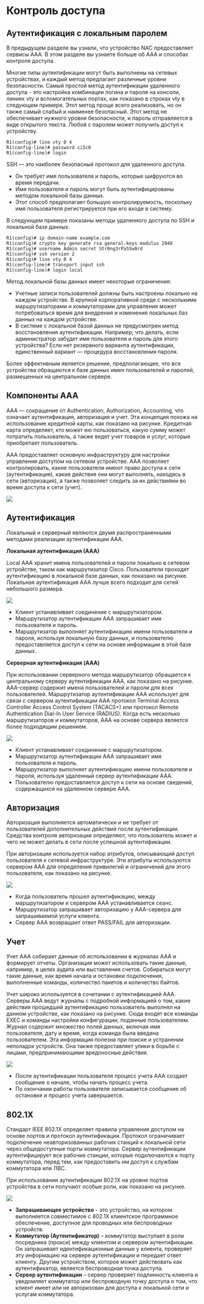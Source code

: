 # Контроль доступа

<!-- 10.2.1-->
## Аутентификация с локальным паролем

В предыдущем разделе вы узнали, что устройство NAC предоставляет сервисы AAA. В этом разделе вы узнаете больше об AAA и способах контроля доступа.

Многие типы аутентификации могут быть выполнены на сетевых устройствах, и каждый метод предлагает различные уровни безопасности. Самый простой метод аутентификации удаленного доступа - это настройка комбинации логина и пароля на консоли, линиях vty и вспомогательных портах, как показано в строках vty в следующем примере. Этот метод проще всего реализовать, но он также самый слабый и наименее безопасный. Этот метод не обеспечивает нужного уровня безопасности, и пароль отправляется в виде открытого текста. Любой с паролем может получить доступ к устройству.

```
R1(config)# line vty 0 4
R1(config-line)# password ci5c0
R1(config-line)# login
```

SSH — это наиболее безопасный протокол для удаленного доступа.

- Он требует имя пользователя и пароль, которые шифруются во время передачи.
- Имя пользователя и пароль могут быть аутентифицированы методом локальной базы данных.
- Этот способ предполагает большую контролируемость, поскольку имя пользователя регистрируется при его входе в систему.

В следующем примере показаны методы удаленного доступа по SSH и локальной базе данных.

```
R1(config)# ip domain-name example.com
R1(config)# crypto key generate rsa general-keys modulus 2048
R1(config)# username Admin secret Str0ng3rPa55w0rd
R1(config)# ssh version 2
R1(config)# line vty 0 4
R1(config-line)# transport input ssh
R1(config-line)# login local
```

Метод локальной базы данных имеет некоторые ограничения:

- Учетные записи пользователей должны быть настроены локально на каждом устройстве. В крупной корпоративной среде с несколькими маршрутизаторами и коммутаторами для управления может потребоваться время для внедрения и изменения локальных баз данных на каждом устройстве.
- В системе с локальной базой данных не предусмотрен метод восстановления аутентификации. Например, что делать, если администратор забудет имя пользователя и пароль для этого устройства? Если нет резервного варианта аутентификации, единственный вариант — процедура восстановления пароля.


Более эффективным является решение, предполагающее, что все устройства обращаются к базе данных имен пользователей и паролей, размещенных на центральном сервере.

<!-- 10.2.2-->
## Компоненты AAA

ААА — сокращение от Authentication, Authorization, Accounting, что означает аутентификация, авторизация и учет. Эта концепция похожа на использование кредитной карты, как показано на рисунке. Кредитная карта определяет, кто может ею пользоваться, какую сумму может потратить пользователь, а также ведет учет товаров и услуг, которые приобретает пользователь.

AAA предоставляет основную инфраструктуру для настройки управления доступом на сетевом устройстве. ААА позволяет контролировать, какие пользователи имеют право доступа к сети (аутентификация), какие действия они могут выполнять, находясь в сети (авторизация), а также позволяет следить за их действиями во время доступа к сети (учет).

![](./assets/10.2.2.png)

<!-- 10.2.3-->
## Аутентификация

Локальный и серверный являются двумя распространенными методами реализации аутентификации AAA.

**Локальная аутентификация (ААА)**

Local AAA хранит имена пользователей и пароли локально в сетевом устройстве, таком как маршрутизатор Cisco. Пользователи проходят аутентификацию в локальной базе данных, как показано на рисунке. Локальная аутентификация AAA лучше всего подходит для сетей небольшого размера.

![](./assets/10.2.3-1.png)

- Клиент устанавливает соединение с маршрутизатором.
- Маршрутизатор аутентификации AAA запрашивает имя пользователя и пароль.
- Маршрутизатор выполняет аутентификацию имени пользователя и пароля, используя локальную базу данных, и пользователю предоставляется доступ к сети на основе информации в этой базе данных.

**Серверная аутентификация (AAA)**

При использовании серверного метода маршрутизатор обращается к центральному серверу аутентификации AAA, как показано на рисунке. AAA-сервер содержит имена пользователей и пароли для всех пользователей. Маршрутизатор аутентификации AAA использует для связи с сервером аутентификации AAA протокол Terminal Access Controller Access Control System (TACACS+) или протокол Remote Authentication Dial-In User Service (RADIUS). Когда есть несколько маршрутизаторов и коммутаторов, AAA на основе сервера является более подходящим решением.

![](./assets/10.2.3-1.png)

- Клиент устанавливает соединение с маршрутизатором.
- Маршрутизатор аутентификации AAA запрашивает имя пользователя и пароль.
- Маршрутизатор выполняет аутентификацию имени пользователя и пароля, используя удаленный сервер аутентификации AAA.
- Пользователю предоставляется доступ к сети на основе сведений, содержащихся на удаленном сервере AAA.

<!-- 10.2.4-->
## Авторизация

Авторизация выполняется автоматически и не требует от пользователей дополнительных действий после аутентификации. Средства контроля авторизации определяют, что пользователь может и чего не может делать в сети после успешной аутентификации.

При авторизации используется набор атрибутов, описывающий доступ пользователя к сетевой инфраструктуре. Эти атрибуты используются сервером AAA для определения привилегий и ограничений для этого пользователя, как показано на рисунке.

![](./assets/10.2.4.png)

- Когда пользователь прошел аутентификацию, между маршрутизатором и сервером AAA устанавливается сеанс.
- Маршрутизатор запрашивает авторизацию у AAA-сервера для запрашиваемой услуги клиента.
- Сервер AAA возвращает ответ PASS/FAIL для авторизации.

<!-- 10.2.5-->
## Учет

Учет AAA собирает данные об использовании в журналах AAA и формирует отчеты. Организация может использовать такие данные, например, в целях аудита или выставления счетов. Собираться могут такие данные, как время начала и остановки подключения, выполненные команды, количество пакетов и количество байтов.

Учет широко используется в сочетании с аутентификацией AAA. Серверы AAA ведут журналы с подробной информацией о том, какие действия прошедший аутентификацию пользователь выполнял на данном устройстве, как показано на рисунке. Сюда входят все команды EXEC и команды настройки конфигурации, поданные пользователем. Журнал содержит множество полей данных, включая имя пользователя, дату и время, когда команда была введена пользователем. Эта информация полезна при поиске и устранении неполадок устройств. Она также предоставляет улики в борьбе с лицами, предпринимающими вредоносные действия.

![](./assets/10.2.5.png)

- После аутентификации пользователя процесс учета AAA создает сообщение о начале, чтобы начать процесс учета.
- По окончании работы пользователя записывается сообщение об остановке и процесс учета завершается.

<!-- 10.2.6-->
## 802.1X

Стандарт IEEE 802.1X определяет правила управления доступом на основе портов и протокол аутентификации. Протокол ограничивает подключение неавторизованных рабочих станций к локальной сети через общедоступные порты коммутатора. Сервер аутентификации аутентифицирует все рабочие станции, которые подключаются к порту коммутатора, перед тем, как предоставить им доступ к службам коммутатора или ЛВС.

При использовании аутентификации 802.1X на уровне портов устройства в сети получают особые роли, как показано на рисунке.

![](./assets/10.2.6.png)

- **Запрашивающее устройство** - это устройство, на котором выполняется совместимое с 802.1X клиентское программное обеспечение, доступное для проводных или беспроводных устройств.
- **Коммутатор (Аутентификатор)** – коммутатор выступает в роли посредника (прокси) между клиентом и сервером аутентификации. Он запрашивает идентификационные данные у клиента, проверяет эту информацию на сервере аутентификации и передает ответ клиенту. Другим устройством, которое может действовать как аутентификатор, является беспроводная точка доступа.
- **Сервер аутентификации** – сервер проверяет подлинность клиента и уведомляет коммутатор или беспроводную точку доступа о том, что клиент имеет или не авторизован для доступа к локальной сети и услугам коммутатора.

